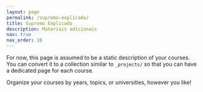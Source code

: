 ```yaml
---
layout: page
permalink: /supremo-explicado/
title: Supremo Explicado
description: Materiais adicionais
nav: true
nav_order: 10
---
```


For now, this page is assumed to be a static description of your courses. You can convert it to a collection similar to `_projects/` so that you can have a dedicated page for each course.

Organize your courses by years, topics, or universities, however you like!
